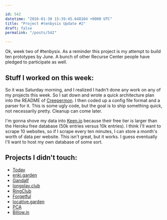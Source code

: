 ```yaml
---

id: 542
datetime: "2016-01-30 15:39:45.648104 +0000 UTC"
title: "Project #tenbysix Update #2"
draft: false
permalink: "/posts/542"

---
```


Ok, week two of #tenbysix. As a reminder this project is my attempt to build ten prototypes by June. A bunch of other Recurse Center people have pledged to participate as well.

## Stuff I worked on this week:

So it was Saturday morning, and I realized I hadn't done any work on any of my projects this week. So I sat down and wrote a quick architecture plan into the README of [Creepermon](https://github.com/icco/creepermon). I then coded up a config file format and a parser for it. This is some ugly code, but the goal is to ship something quick, not necessarily pretty. Cleanup can come later.

I'm gonna shove my data into [Keen.io](https://keen.io/) because their free tier is larger than the Heroku free database (50k entries versus 10k entries). I think I'll want to scrape 10 websites, so if I scrape every ten minutes, I can store a month's worth of data per website. This isn't great, but it works. I guess eventually I'll want to host my own database of some sort.

## Projects I didn't touch:

 - [Today](https://github.com/icco/today)
 - [enki.garden](https://github.com/icco/enki.garden)
 - [Gandalf](https://github.com/icco/gandalf)
 - [longplay.club](https://github.com/icco/longplay.club)
 - [RingClub](https://github.com/icco/ringclub)
 - [Forgetful](https://github.com/icco/forgetful)
 - [locative.garden](https://github.com/icco/locative.garden)
 - [PCA](https://github.com/icco/pca)
 - [Billow.in](https://github.com/icco/billowin)


